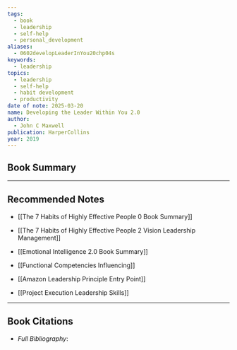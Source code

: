 ```yaml
---
tags:
  - book
  - leadership
  - self-help
  - personal_development
aliases:
  - 0602developLeaderInYou20chp04s
keywords:
  - leadership
topics:
  - leadership
  - self-help
  - habit development
  - productivity
date of note: 2025-03-20
name: Developing the Leader Within You 2.0
author:
  - John C Maxwell
publication: HarperCollins
year: 2019
---
```


## Book Summary










-----------
##  Recommended Notes

- [[The 7 Habits of Highly Effective People 0 Book Summary]]
- [[The 7 Habits of Highly Effective People 2 Vision Leadership Management]]
- [[Emotional Intelligence 2.0 Book Summary]]
- [[Functional Competencies Influencing]]

- [[Amazon Leadership Principle Entry Point]]
- [[Project Execution Leadership Skills]]




----------
## Book Citations

- *Full Bibliography*:


